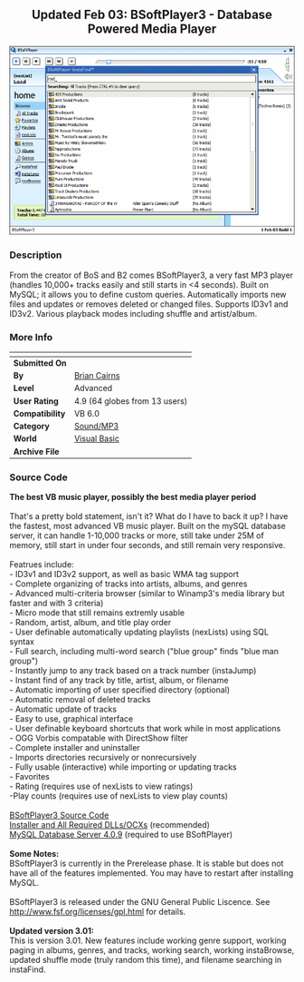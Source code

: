 ﻿<div align="center">

## Updated Feb 03: BSoftPlayer3 \- Database Powered Media Player

<img src="PIC200322326526313.gif">
</div>

### Description

From the creator of BoS and B2 comes BSoftPlayer3, a very fast MP3 player (handles 10,000+ tracks easily and still starts in <4 seconds). Built on MySQL; it allows you to define custom queries. Automatically imports new files and updates or removes deleted or changed files. Supports ID3v1 and ID3v2. Various playback modes including shuffle and artist/album.
 
### More Info
 


<span>             |<span>
---                |---
**Submitted On**   |
**By**             |[Brian Cairns](https://github.com/Planet-Source-Code/PSCIndex/blob/master/ByAuthor/brian-cairns.md)
**Level**          |Advanced
**User Rating**    |4.9 (64 globes from 13 users)
**Compatibility**  |VB 6\.0
**Category**       |[Sound/MP3](https://github.com/Planet-Source-Code/PSCIndex/blob/master/ByCategory/sound-mp3__1-45.md)
**World**          |[Visual Basic](https://github.com/Planet-Source-Code/PSCIndex/blob/master/ByWorld/visual-basic.md)
**Archive File**   |[](https://github.com/Planet-Source-Code/brian-cairns-updated-feb-03-bsoftplayer3-database-powered-media-player__1-42877/archive/master.zip)





### Source Code

<b>The best VB music player, possibly the best media player period</b><br><br>
That's a pretty bold statement, isn't it? What do I have to back it up? I have the fastest, most advanced VB music player. Built on the mySQL database server, it can handle 1-10,000 tracks or more, still take under 25M of memory, still start in under four seconds, and still remain very responsive.<br><br>Featrues include:<br>- ID3v1 and ID3v2 support, as well as basic WMA tag support<br>- Complete organizing of tracks into artists, albums, and genres<br>- Advanced multi-criteria browser (similar to Winamp3's media library but faster and with 3 criteria)<br>- Micro mode that still remains extremly usable<br>- Random, artist, album, and title play order<br>- User definable automatically updating playlists (nexLists) using SQL syntax<br>- Full search, including multi-word search ("blue group" finds "blue man group")<br>- Instantly jump to any track based on a track number (instaJump)<br>- Instant find of any track by title, artist, album, or filename<br>- Automatic importing of user specified directory (optional)<br>- Automatic removal of deleted tracks<br>- Automatic update of tracks<br>- Easy to use, graphical interface<br>- User definable keyboard shortcuts that work while in most applications<br>- OGG Vorbis compatable with DirectShow filter<br>- Complete installer and uninstaller<br>- Imports directories recursively or nonrecursively<br>- Fully usable (interactive) while importing or updating tracks<br>- Favorites<br>- Rating (requires use of nexLists to view ratings)<br> -Play counts (requires use of nexLists to view play counts)<br><br>
<a href="http://bsoft.home.attbi.com/bspsource.zip">BSoftPlayer3 Source Code</a><br>
<a href="http://bsoft.home.attbi.com/bspsetup.exe">Installer and All Required DLLs/OCXs</a> (recommended)<br>
<a href="http://www.mysql.com/downloads/download.php?file=Downloads%2FMySQL-4.0%2Fmysql-4.0.9-gamma-win.zip&mirror=http%3A%2F%2Fmysql.secsup.org%2F">MySQL Database Server 4.0.9</a> (required to use BSoftPlayer)<br><br>
<b>Some Notes:</b><br>BSoftPlayer3 is currently in the Prerelease phase. It is stable but does not have all of the features implemented. You may have to restart after installing MySQL.<br><br>BSoftPlayer3 is released under the GNU General Public Liscence. See <a href="http://www.fsf.org/licenses/gpl.html">http://www.fsf.org/licenses/gpl.html</a> for details.<br><br><b>Updated version 3.01:</b><br>This is version 3.01. New features include working genre support, working paging in albums, genres, and tracks, working search, working instaBrowse, updated shuffle mode (truly random this time), and filename searching in instaFind.<br>

